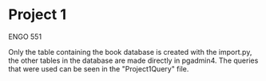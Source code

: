 # Project 1

ENGO 551


Only the table containing the book database is created with the import.py, the other tables in the database are made directly in pgadmin4. The queries that were used can be seen in the "Project1Query" file.